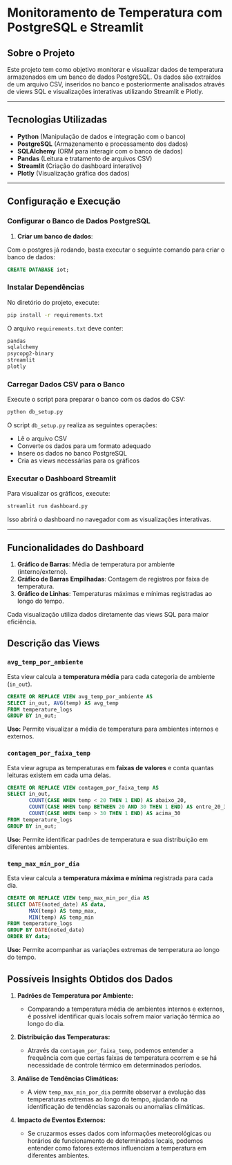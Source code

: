 # Monitoramento de Temperatura com PostgreSQL e Streamlit

## Sobre o Projeto

Este projeto tem como objetivo monitorar e visualizar dados de temperatura armazenados em um banco de dados PostgreSQL. Os dados são extraídos de um arquivo CSV, inseridos no banco e posteriormente analisados através de views SQL e visualizações interativas utilizando Streamlit e Plotly.

---

## Tecnologias Utilizadas

- **Python** (Manipulação de dados e integração com o banco)
- **PostgreSQL** (Armazenamento e processamento dos dados)
- **SQLAlchemy** (ORM para interagir com o banco de dados)
- **Pandas** (Leitura e tratamento de arquivos CSV)
- **Streamlit** (Criação do dashboard interativo)
- **Plotly** (Visualização gráfica dos dados)

---

## Configuração e Execução

### **Configurar o Banco de Dados PostgreSQL**

1. **Criar um banco de dados**:

Com o postgres já rodando, basta executar o seguinte comando para criar o banco de dados:

```sql
CREATE DATABASE iot;
```

### **Instalar Dependências**

No diretório do projeto, execute:

```bash
pip install -r requirements.txt
```

O arquivo `requirements.txt` deve conter:

```txt
pandas
sqlalchemy
psycopg2-binary
streamlit
plotly
```

### **Carregar Dados CSV para o Banco**

Execute o script para preparar o banco com os dados do CSV:

```bash
python db_setup.py
```

O script `db_setup.py` realiza as seguintes operações:

- Lê o arquivo CSV
- Converte os dados para um formato adequado
- Insere os dados no banco PostgreSQL
- Cria as views necessárias para os gráficos

### **Executar o Dashboard Streamlit**

Para visualizar os gráficos, execute:

```bash
streamlit run dashboard.py
```

Isso abrirá o dashboard no navegador com as visualizações interativas.

---

## Funcionalidades do Dashboard

1. **Gráfico de Barras**: Média de temperatura por ambiente (interno/externo).
2. **Gráfico de Barras Empilhadas**: Contagem de registros por faixa de temperatura.
3. **Gráfico de Linhas**: Temperaturas máximas e mínimas registradas ao longo do tempo.

Cada visualização utiliza dados diretamente das views SQL para maior eficiência.

## Descrição das Views

### `avg_temp_por_ambiente`
Esta view calcula a **temperatura média** para cada categoria de ambiente (`in_out`).
```sql
CREATE OR REPLACE VIEW avg_temp_por_ambiente AS
SELECT in_out, AVG(temp) AS avg_temp
FROM temperature_logs
GROUP BY in_out;
```
**Uso:** Permite visualizar a média de temperatura para ambientes internos e externos.

### `contagem_por_faixa_temp`
Esta view agrupa as temperaturas em **faixas de valores** e conta quantas leituras existem em cada uma delas.
```sql
CREATE OR REPLACE VIEW contagem_por_faixa_temp AS
SELECT in_out,
       COUNT(CASE WHEN temp < 20 THEN 1 END) AS abaixo_20,
       COUNT(CASE WHEN temp BETWEEN 20 AND 30 THEN 1 END) AS entre_20_30,
       COUNT(CASE WHEN temp > 30 THEN 1 END) AS acima_30
FROM temperature_logs
GROUP BY in_out;
```
**Uso:** Permite identificar padrões de temperatura e sua distribuição em diferentes ambientes.

### `temp_max_min_por_dia`
Esta view calcula a **temperatura máxima e mínima** registrada para cada dia.
```sql
CREATE OR REPLACE VIEW temp_max_min_por_dia AS
SELECT DATE(noted_date) AS data,
       MAX(temp) AS temp_max,
       MIN(temp) AS temp_min
FROM temperature_logs
GROUP BY DATE(noted_date)
ORDER BY data;
```
**Uso:** Permite acompanhar as variações extremas de temperatura ao longo do tempo.

## Possíveis Insights Obtidos dos Dados

1. **Padrões de Temperatura por Ambiente:**
   - Comparando a temperatura média de ambientes internos e externos, é possível identificar quais locais sofrem maior variação térmica ao longo do dia.
  
2. **Distribuição das Temperaturas:**
   - Através da `contagem_por_faixa_temp`, podemos entender a frequência com que certas faixas de temperatura ocorrem e se há necessidade de controle térmico em determinados períodos.
  
3. **Análise de Tendências Climáticas:**
   - A view `temp_max_min_por_dia` permite observar a evolução das temperaturas extremas ao longo do tempo, ajudando na identificação de tendências sazonais ou anomalias climáticas.
  
4. **Impacto de Eventos Externos:**
   - Se cruzarmos esses dados com informações meteorológicas ou horários de funcionamento de determinados locais, podemos entender como fatores externos influenciam a temperatura em diferentes ambientes.
